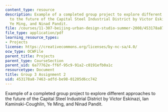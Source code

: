 ```yaml
---
content_type: resource
description: Example of a completed group project to explore different approaches
  to the future of the Capital Steel Industrial District by Victor Eskinazi, Ian Kaminski-Coughlin,
  Ye Ming, and Ninad Pandit.
file: /courses/11-307-beijing-urban-design-studio-summer-2008/453178a87463adfdbe9801205d6cc742_group3_assn2.pdf
file_type: application/pdf
learning_resource_types:
- Projects
license: https://creativecommons.org/licenses/by-nc-sa/4.0/
ocw_type: OCWFile
parent_title: Projects
parent_type: CourseSection
parent_uid: 6a77762e-ff6f-95c9-91a2-c0191efb0a1c
resourcetype: Document
title: Group 3 Assignment 2
uid: 453178a8-7463-adfd-be98-01205d6cc742
---
```

Example of a completed group project to explore different approaches to the future of the Capital Steel Industrial District by Victor Eskinazi, Ian Kaminski-Coughlin, Ye Ming, and Ninad Pandit.